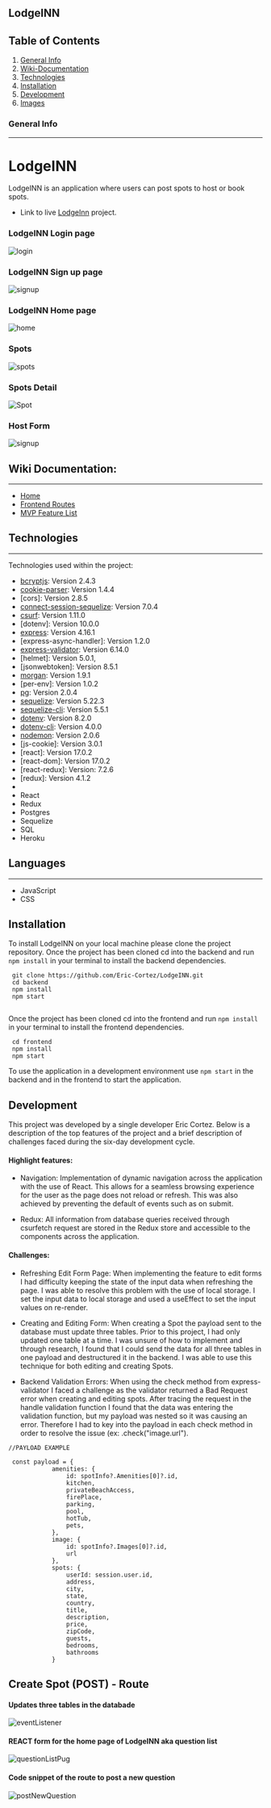 ## LodgeINN
## Table of Contents 

1. [General Info](#general-info)
2. [Wiki-Documentation](#wiki-documentation)
3. [Technologies](#technologies)
4. [Installation](#installation)
5. [Development](#development)
6. [Images](#images)



### General Info 
***
# LodgeINN
LodgeINN is an application where users can post spots to host or book spots. 
* Link to live  [LodgeInn](https://lodgeinn.herokuapp.com/) project. 


### LodgeINN Login page
![login](https://user-images.githubusercontent.com/80999718/149379610-05f80153-21d8-4c0a-aab6-70036eb28a18.png)


### LodgeINN Sign up page
![signup](https://user-images.githubusercontent.com/80999718/149380404-17edea81-37c0-4ff7-b432-8ba723dfda8e.png)


### LodgeINN Home page
![home](https://user-images.githubusercontent.com/80999718/149380341-a1773700-4a94-4610-a030-c416350e4525.png)



### Spots 
![spots](https://user-images.githubusercontent.com/80999718/149380460-557b3a64-b0e1-47e6-ab52-736f9970d2d8.png)



### Spots Detail 
![Spot](https://user-images.githubusercontent.com/80999718/149380252-6c67be40-8ffc-4a5c-a806-d6116ccac953.png)

### Host Form
![signup](https://user-images.githubusercontent.com/80999718/149381035-0965fcad-ba4e-4eb0-9085-a86347676480.png)



## Wiki Documentation: 
***
* [Home](link)
* [Frontend Routes](link)
* [MVP Feature List](link)

## Technologies 
***
Technologies used within the project:
* [bcryptjs](https://www.npmjs.com/package/bcrypt): Version 2.4.3
* [cookie-parser](https://www.npmjs.com/package/cookie-parser): Version 1.4.4
* [cors]: Version 2.8.5
* [connect-session-sequelize](https://www.npmjs.com/package/connect-session-sequelize): Version 7.0.4
* [csurf](https://www.npmjs.com/package/csurf): Version 1.11.0
* [dotenv]: Version 10.0.0
* [express](https://expressjs.com/en/4x/api.html#express): Version 4.16.1
* [express-async-handler]: Version 1.2.0
* [express-validator](https://express-validator.github.io/docs/): Version  6.14.0
* [helmet]: Version 5.0.1,
* [jsonwebtoken]: Version 8.5.1
* [morgan](https://www.npmjs.com/package/morgan): Version 1.9.1
* [per-env]: Version 1.0.2
* [pg](https://www.npmjs.com/package/pg): Version 2.0.4
* [sequelize](https://sequelize.org/master/class/lib/sequelize.js~Sequelize.html): Version 5.22.3
* [sequelize-cli](https://sequelize.org/master/class/lib/sequelize.js~Sequelize.html): Version 5.5.1
* [dotenv](https://www.npmjs.com/package/dotenv): Version 8.2.0
* [dotenv-cli](https://www.npmjs.com/package/dotenv-cli): Version 4.0.0
* [nodemon](https://www.npmjs.com/package/nodemon): Version 2.0.6
* [js-cookie]: Version 3.0.1
* [react]: Version 17.0.2
* [react-dom]: Version 17.0.2
* [react-redux]: Version: 7.2.6
* [redux]: Version 4.1.2
* [redux-thunk]: 2.4.1
* React
* Redux
* Postgres
* Sequelize
* SQL
* Heroku

## Languages 
***
* JavaScript
* CSS


## Installation 
To install LodgeINN on your local machine please clone the project repository. 
Once the project has been cloned cd into the backend and run ```npm install``` in your terminal to install the backend dependencies.
```
 git clone https://github.com/Eric-Cortez/LodgeINN.git
 cd backend 
 npm install
 npm start
 
```
Once the project has been cloned cd into the frontend and run ```npm install``` in your terminal to install the frontend dependencies.
```
 cd frontend  
 npm install
 npm start
```
To use the application in a development environment use ```npm start``` in the backend and in the frontend to start the application. 


## Development 
This project was developed by a single developer Eric Cortez. Below is a description of the top features of the project and a brief description of challenges faced during the six-day development cycle. 
#### Highlight features: 

* Navigation: Implementation of dynamic navigation across the application with the use of React. This allows for a seamless browsing experience for the user as the page does not reload or refresh. This was also achieved by preventing the default of events such as on submit.

* Redux: All information from database queries received through csurfetch request are stored in the Redux store and accessible to the components across the application. 


#### Challenges:   
* Refreshing Edit Form Page: When implementing the feature to edit forms I had difficulty keeping the state of the input data when refreshing the page. I was able to resolve this problem with the use of local storage. I set the input data to local storage and used a useEffect to set the input values on re-render. 

* Creating and Editing Form: When creating a Spot the payload sent to the database must update three tables. Prior to this project, I had only updated one table at a time. I was unsure of how to implement and through research, I found that I could send the data for all three tables in one payload and destructured it in the backend. I was able to use this technique for both editing and creating Spots.  

* Backend Validation Errors: When using the check method from express-validator I faced a challenge as the validator returned a Bad Request error when creating and editing spots. After tracing the request in the handle validation function I found that the data was entering the validation function, but my payload was nested so it was causing an error. Therefore I had to key into the payload in each check method in order to resolve the issue (ex: .check("image.url"). 
```
//PAYLOAD EXAMPLE

 const payload = {
            amenities: {
                id: spotInfo?.Amenities[0]?.id,
                kitchen,
                privateBeachAccess,
                firePlace,
                parking,
                pool,
                hotTub,
                pets,
            },
            image: {
                id: spotInfo?.Images[0]?.id,
                url
            },
            spots: {
                userId: session.user.id,
                address,
                city,
                state,
                country,
                title,
                description,
                price,
                zipCode,
                guests,
                bedrooms,
                bathrooms
            }
```

## Create Spot (POST) - Route 
#### Updates three tables in the databade 
![eventListener](link)


#### REACT form for the home page of LodgeINN aka question list
![questionListPug](link)


#### Code snippet of the route to post a new question 
![postNewQuestion](link)




